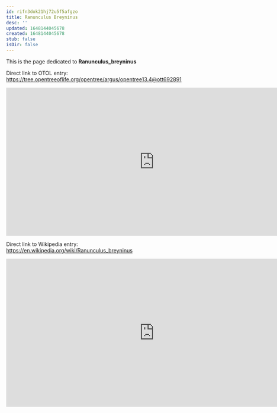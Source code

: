 ```yaml
---
id: rifn3dok21hj72u5f5afgzo
title: Ranunculus Breyninus
desc: ''
updated: 1648144045678
created: 1648144045678
stub: false
isDir: false
---
```

This is the page dedicated to **Ranunculus_breyninus**


Direct link to OTOL entry: https://tree.opentreeoflife.org/opentree/argus/opentree13.4@ott692891



<html>
    <body>
    <iframe src="https://tree.opentreeoflife.org/opentree/argus/opentree13.4@ott692891"
    width="800" height="400" frameborder="0" allowfullscreen> </iframe>
    </body>
</html>
    


Direct link to Wikipedia entry: https://en.wikipedia.org/wiki/Ranunculus_breyninus



<html>
    <body>
    <iframe src="https://en.wikipedia.org/wiki/Ranunculus_breyninus"
    width="800" height="400" frameborder="0" allowfullscreen> </iframe>
    </body>
</html>
    
